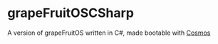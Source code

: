 # grapeFruitOSCSharp
A version of grapeFruitOS written in C#, made bootable with [Cosmos](https://github.com/CosmosOS/Cosmos)